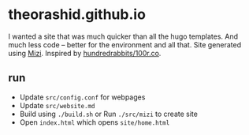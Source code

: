 # theorashid.github.io
I wanted a site that was much quicker than all the hugo templates. And much less code – better for the environment and all that. Site generated using [Mizi](https://github.com/abstractxan/Mizi). Inspired by [hundredrabbits/100r.co](100r.co).

## run
- Update `src/config.conf` for webpages
- Update `src/website.md`
- Build using `./build.sh` or Run `./src/mizi` to create site
- Open `index.html` which opens `site/home.html`
